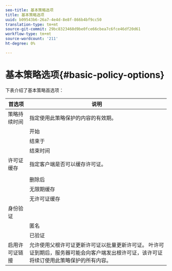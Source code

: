 ```yaml
---
seo-title: 基本策略选项
title: 基本策略选项
uuid: b09543b6-26a7-4e4d-8e8f-866b4bf9cc50
translation-type: tm+mt
source-git-commit: 29bc8323460d9be0fce66cbea7c6fce46df20d61
workflow-type: tm+mt
source-wordcount: '211'
ht-degree: 0%

---
```



# 基本策略选项{#basic-policy-options}

下表介绍了基本策略首选项：

| 首选项 | 说明 |
|---|---|
| 策略持续时间 | 指定使用此策略保护的内容的有效期。 |
|  | 开始 | 许可证在此日期／时间之前不能使用。 |
|  | 结束于 | 此日期／时间之后不能使用许可证。 |
|  | 结束时间 | 指定许可证的有效时间（以分钟为单位），从打包许可证开始。 |
| 许可证缓存 | 指定客户端是否可以缓存许可证。 |
|  |  | 此日期／时间之后不能使用许可证。 |
|  | 删除后 | 指定许可证的有效时间（以分钟为单位），从许可证服务器颁发许可证开始。 |
|  | 无限期缓存 | 许可证可无限期地缓存在客户端上。 |
|  | 无许可证缓存 | 许可证不能由客户端缓存。 每次用户播放内容时，必须从服务器获取新的许可证。 |
| 身份验证 |  |
|  | 匿名 | 无需身份验证即可视图内容。 |
|  | 已验证 | 需要用户名／密码身份验证。 |
| 启用许可证链接 | 允许使用父根许可证更新许可证以批量更新许可证。 叶许可证到期后，服务器可能会向客户端发出根许可证，该许可证将续订使用此策略保护的所有内容。 |

